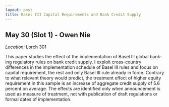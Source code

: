 ```yaml
---
layout: post
title: Basel III Capital Requirements and Bank Credit Supply
---
```

## May 30 (Slot 1) - Owen Nie 

*Location:* Lorch 301

This paper studies the effect of the implementation of Basel III global bank-
ing regulatory rules on bank credit supply. I exploit cross-country differences in
the implementation schedule of Basel III rules and focus on capital requirement,
the rest and only Basel III rule already in force. Contrary to what relevant
theory would predict, the treatment effect of higher equity requirement in this
sample is an increase of aggregate credit supply of 5.6 percent on average. The
effects are identified only when announcement is used as measure of treatment,
not with publication of draft regulations or formal dates of implementation.

